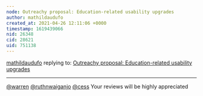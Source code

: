 ```yaml
---
node: Outreachy proposal: Education-related usability upgrades
author: mathildaudufo
created_at: 2021-04-26 12:11:06 +0000
timestamp: 1619439066
nid: 26348
cid: 28621
uid: 751138
---
```




[mathildaudufo](../profile/mathildaudufo) replying to: [Outreachy proposal: Education-related usability upgrades](../notes/mathildaudufo/04-26-2021/outreachy-education-related-usability-upgrades)

----
[@warren](/profile/warren) [@ruthnwaiganjo](/profile/ruthnwaiganjo) [@cess](/profile/cess) Your reviews will be highly appreciated
